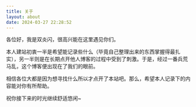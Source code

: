 ```yaml
---
title: 关于
layout: about
date: 2024-03-27 22:28:52
---
```


各位好，我是双炎闪，很高兴能在这里遇见你们。

本人建站初衷一半是希望能记录些什么（毕竟自己整理出来的东西掌握得最扎实），另一半则是在长期点开他人博客的过程中受到了刺激。于是，经过一番兵荒马乱，这个博客便出现在了我们的眼前。

相信各位大都是因为想寻找什么所以才点开了本站吧。那么，希望本人记录下的内容能对你有所帮助。

祝你接下来的时光继续舒适悠闲~




